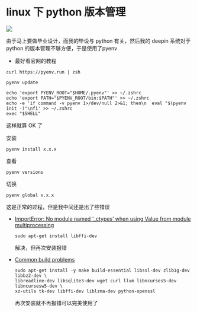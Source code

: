 <!-- ---
title: linux 下 python 版本管理
date: 2019/01/15
tags:
	- 编程
--- -->

# linux 下 python 版本管理

![](/img/pyenv.jpg)

由于马上要做毕业设计，而我的毕设与 python 有关，然后我的 deepin 系统对于 python 的版本管理不够方便，于是使用了pyenv

<!--more-->

- 最好看官网的教程

```
curl https://pyenv.run | zsh

pyenv update

echo 'export PYENV_ROOT="$HOME/.pyenv"' >> ~/.zshrc
echo 'export PATH="$PYENV_ROOT/bin:$PATH"' >> ~/.zshrc
echo -e 'if command -v pyenv 1>/dev/null 2>&1; then\n  eval "$(pyenv init -)"\nfi' >> ~/.zshrc
exec "$SHELL"
```

这样就算 OK 了

安装

```
pyenv install x.x.x
```

查看

```
pyenv versions
```

切换

```
pyenv global x.x.x
```

这是正常的过程，但是我中间还是出了些错误

- [ImportError: No module named ‘_ctypes’ when using Value from module multiprocessing](https://stackoverflow.com/questions/27022373/python3-importerror-no-module-named-ctypes-when-using-value-from-module-mul)

  ```
  sudo apt-get install libffi-dev
  ```

  解决，但再次安装报错

- [Common build problems](https://github.com/pyenv/pyenv/wiki/Common-build-problems)

  ```
  sudo apt-get install -y make build-essential libssl-dev zlib1g-dev libbz2-dev \
  libreadline-dev libsqlite3-dev wget curl llvm libncurses5-dev libncursesw5-dev \
  xz-utils tk-dev libffi-dev liblzma-dev python-openssl
  ```

  再次安装就不再报错可以完美使用了
